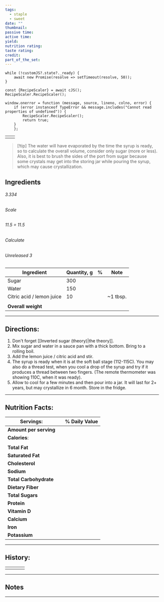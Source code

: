 ```yaml
---
tags:
  - staple
  - sweet
date: ""
thumbnail: 
passive time: 
active time: 
yield: 
nutrition rating: 
taste rating: 
credit: 
part_of_the_set:
---
```

```dataviewjs
while (!customJS?.state?._ready) { 
	await new Promise(resolve => setTimeout(resolve, 50)); 
} 

const {RecipeScaler} = await cJS();
RecipeScaler.RecipeScaler();

window.onerror = function (message, source, lineno, colno, error) {
	if (error instanceof TypeError && message.includes("Cannot read properties of undefined")) {
		RecipeScaler.RecipeScaler();
		return true;
	}
    };
```

|     |     |
| --- | --- |
|     |     |

> [!tip] The water will have evaporated by the time the syrup is ready, so to calculate the overall volume, consider only sugar (more or less). Also, it is best to brush the sides of the port from sugar because some crystals may get into the storing jar while pouring the syrup, which may cause crystallization.
## Ingredients

###### 3.334
###### Scale
###### 11.5 = 11.5
###### Calculate
###### Unreleased 3

| Ingredient                | Quantity, g | %   | Note     |
| ------------------------- | ----------- | --- | -------- |
| Sugar                     | 300         |     |          |
| Water                     | 150         |     |          |
| Citric acid / lemon juice | 10          |     | ~1 tbsp. |
|                           |             |     |          |
| **Overall weight**        |             |     |          |




---
## Directions:

1. Don't forget [[Inverted sugar (theory)|the theory]].
2. Mix sugar and water in a sauce pan with a thick bottom. Bring to a rolling boil.
3. Add the lemon juice / citric acid and stir.
4. The syrup is ready when it is at the soft ball stage (112-115C). You may also do a thread test, when you cool a drop of the syrup and try if it produces a thread between two fingers. (The remote thermometer was showing 110C, when it was ready).
5. Allow to cool for a few minutes and then pour into a jar. It will last for 2+ years, but may crystallize in 6 month. Store in the fridge.


---
## Nutrition Facts:

| **Servings:**          |       | % Daily Value |
| ---------------------- | ----- | ------------- |
| **Amount per serving** |       |               |
| **Calories**:          |       |               |
|                        |       |               |
| **Total Fat**          |       |               |
| **Saturated Fat**      |       |               |
| **Cholesterol**        |       |               |
| **Sodium**             |       |               |
| **Total Carbohydrate** |       |               |
| **Dietary Fiber**      |       |               |
| **Total Sugars**       |       |               |
| **Protein**            |       |               |
| **Vitamin D**          |       |               |
| **Calcium**            |       |               |
| **Iron**               |       |               |
| **Potassium**          |       |               |

---
## History:

|     |                   |                   |                   |
| --- | ----------------- | ----------------- | ----------------- |
|     |                   |                   |                   |


---
## Notes


>

---



